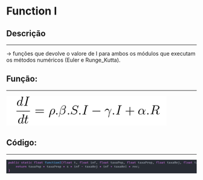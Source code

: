 # Function I

## Descrição ##
-------------------------
-> funções que devolve o valore de I para ambos os módulos que executam os métodos numéricos (Euler e Runge_Kutta).

## Função: ##
-------------------------
![functionI](../Imagens/functionI.png)

## Código: ##
-------------------------

![I](../Imagens/I.png)